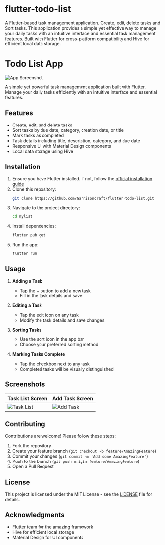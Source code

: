 # flutter-todo-list
 A Flutter-based task management application. Create, edit, delete tasks and Sort tasks. This application provides a simple yet effective way to manage your daily tasks with an intuitive interface and essential task management features. Built with Flutter for cross-platform compatibility and Hive for efficient local data storage.
# Todo List App

![App Screenshot](assets/home.png)

A simple yet powerful task management application built with Flutter. Manage your daily tasks efficiently with an intuitive interface and essential features.

## Features

- Create, edit, and delete tasks
- Sort tasks by due date, category, creation date, or title
- Mark tasks as completed
- Task details including title, description, category, and due date
- Responsive UI with Material Design components
- Local data storage using Hive

## Installation

1. Ensure you have Flutter installed. If not, follow the [official installation guide](https://flutter.dev/docs/get-started/install)
2. Clone this repository:
   ```bash
   git clone https://github.com/Garrisoncraft/flutter-todo-list.git
   ```
3. Navigate to the project directory:
   ```bash
   cd mylist
   ```
4. Install dependencies:
   ```bash
   flutter pub get
   ```
5. Run the app:
   ```bash
   flutter run
   ```

## Usage

1. **Adding a Task**
   - Tap the + button to add a new task
   - Fill in the task details and save

2. **Editing a Task**
   - Tap the edit icon on any task
   - Modify the task details and save changes

3. **Sorting Tasks**
   - Use the sort icon in the app bar
   - Choose your preferred sorting method

4. **Marking Tasks Complete**
   - Tap the checkbox next to any task
   - Completed tasks will be visually distinguished

## Screenshots

| Task List Screen | Add Task Screen |
|------------------|-----------------|
| ![Task List](assets/list.png) | ![Add Task](assets/add.png) |

## Contributing

Contributions are welcome! Please follow these steps:

1. Fork the repository
2. Create your feature branch (`git checkout -b feature/AmazingFeature`)
3. Commit your changes (`git commit -m 'Add some AmazingFeature'`)
4. Push to the branch (`git push origin feature/AmazingFeature`)
5. Open a Pull Request

## License

This project is licensed under the MIT License - see the [LICENSE](LICENSE) file for details.

## Acknowledgments

- Flutter team for the amazing framework
- Hive for efficient local storage
- Material Design for UI components
